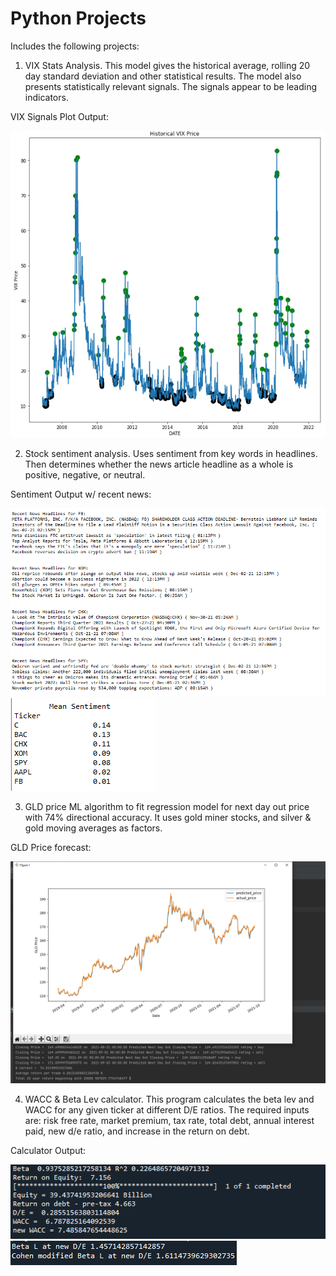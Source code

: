 # Python Projects
Includes the following projects:
1. VIX Stats Analysis.  This model gives the historical average, rolling 20 day standard deviation and other statistical results. The model also presents statistically relevant signals. The signals appear to be leading indicators.

VIX Signals Plot Output:

![alt text](https://github.com/alecbockelman/Python-projects/blob/main/VIX/VIX%20Output/VIX_signals.png)


2. Stock sentiment analysis. Uses sentiment from key words in headlines. Then determines whether the news article headline as a whole is positive, negative, or neutral.

Sentiment Output w/ recent news:

![alt text](https://github.com/alecbockelman/Python-projects/blob/main/Stock%20Sentiment%20Project/Output/Recent%20News.png)
![alt text](https://github.com/alecbockelman/Python-projects/blob/main/Stock%20Sentiment%20Project/Output/Mean%20Sentiment.png)



3. GLD price ML algorithm to fit regression model for next day out price with 74% directional accuracy. It uses gold miner stocks, and silver & gold moving averages as factors.

GLD Price forecast:

![alt text](https://github.com/alecbockelman/Python-projects/blob/main/GLD%20ML%20Project/GLD%20Output/GLD%20tested%20outputs.png)



4. WACC & Beta Lev calculator. This program calculates the beta lev and WACC for any given ticker at different D/E ratios. The required inputs are:  risk free rate, market premium, tax rate, total debt, annual interest paid, new d/e ratio, and increase in the return on debt.

Calculator Output:

![alt text](https://github.com/alecbockelman/Python-projects/blob/main/WACC%20%26%20BetaLev%20Calculator/WACC%20Calc%20Output.png)
![alt text](https://github.com/alecbockelman/Python-projects/blob/main/WACC%20%26%20BetaLev%20Calculator/Beta%20Lev%20Output.png)

